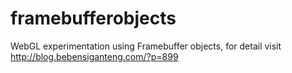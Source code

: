framebufferobjects
==================

WebGL experimentation using Framebuffer objects, for detail visit http://blog.bebensiganteng.com/?p=899
